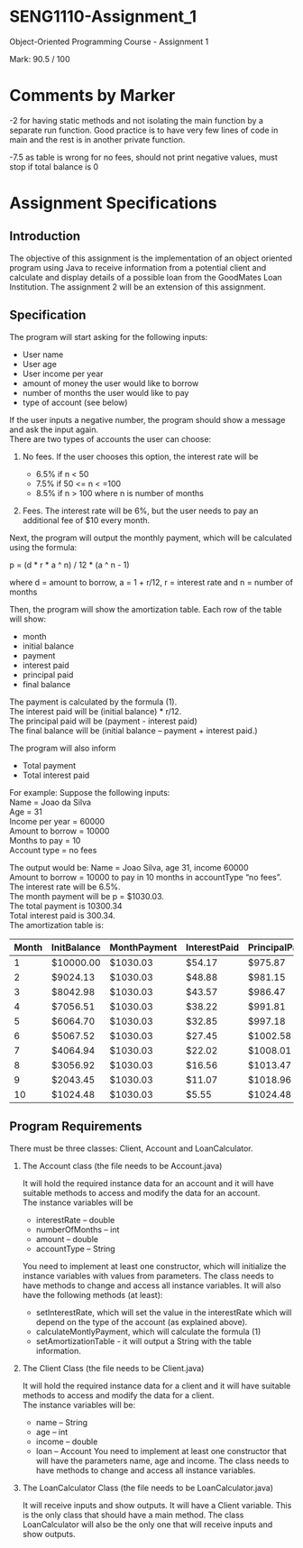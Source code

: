 # SENG1110-Assignment_1
Object-Oriented Programming Course - Assignment 1

Mark: 90.5 / 100 

# Comments by Marker

-2 for having static methods and not isolating the main function by a separate run function. Good practice is to have very few lines of code in main and the rest is in another private function. 

-7.5 as table is wrong for no fees, should not print negative values, must stop if total balance is 0 

# Assignment Specifications
## Introduction 
 
The objective of this assignment is the implementation of an object oriented program using Java to receive information from a potential client and calculate and display details of a possible loan from the GoodMates Loan Institution. The assignment 2 will be an extension of this assignment. 

## Specification
The program will start asking for the following inputs: 
* User name 
* User age  
* User income per year  
* amount of money the user would like to borrow 
* number of months the user would like to pay 
* type of account (see below) 
 
If the user inputs a negative number, the program should show a message and ask the input again.  
There are two types of accounts the user can choose: 
1. No fees. If the user chooses this option, the interest rate will be 
    - 6.5%  if n < 50 
    - 7.5%  if 50 <= n < =100 
    - 8.5%  if n > 100 where n is number of months 
    
2. Fees. The interest rate will be 6%, but the user needs to pay an additional fee of $10 every month. 
 
Next, the program will output the monthly payment, which will be calculated using the formula:  

p = (d * r * a ^ n) / 12 * (a ^ n - 1)

where d = amount to borrow, a = 1 + r/12, r = interest rate and n = number of months   
 
Then, the program will show the amortization table. Each row of the table will show: 
- month 
- initial balance 
- payment 
- interest paid 
- principal paid 
- final balance

The payment is calculated by the formula (1).  
The interest paid will be  (initial balance) * r/12.  
The principal paid will be  (payment - interest paid)  
The final balance will be  (initial balance – payment + interest paid.) 

The program will also inform
- Total payment 
- Total interest paid

For example: Suppose the following inputs:  
Name = Joao da Silva   
Age = 31   
Income per year = 60000   
Amount to borrow = 10000    
Months to pay = 10   
Account type = no fees   
 
The output would be: 
Name = Joao Silva, age 31, income 60000  
Amount to borrow = 10000 to pay in 10 months in accountType “no fees”.   
The interest rate will be 6.5%.   
The month payment will be p = $1030.03.    
The total payment is 10300.34   
Total interest paid is 300.34.   
The amortization table is:   

| Month | InitBalance | MonthPayment | InterestPaid | PrincipalPaid | FinalBalance |
| --- | --- | --- | --- | --- | --- |
| 1 | $10000.00 | $1030.03 | $54.17 | $975.87 | $9024.13 | 
| 2 | $9024.13 | $1030.03 | $48.88 | $981.15 | $8042.98 |
| 3 |  $8042.98  | $1030.03 | $43.57 | $986.47 | $7056.51 |
| 4  |  $7056.51 |  $1030.03 | $38.22 | $991.81 | $6064.70  |
| 5  |  $6064.70  | $1030.03 | $32.85 | $997.18 | $5067.52  |
| 6  |  $5067.52 |  $1030.03 | $27.45 | $1002.58 | $4064.94  |
| 7  |  $4064.94 |  $1030.03 | $22.02 | $1008.01 | $3056.92  |
| 8  |  $3056.92 |  $1030.03 | $16.56 | $1013.47 | $2043.45  |
| 9  |  $2043.45 |  $1030.03 | $11.07 | $1018.96 | $1024.48  |
| 10 |   $1024.48 |  $1030.03 |  $5.55 | $1024.48  |   $0.00  |

## Program Requirements 
There must be three classes: Client, Account and LoanCalculator. 
 
1. The Account class (the file needs to be Account.java) 
 
	It will hold the required instance data for an account and it will have suitable methods to access and modify the data for an account.       
	The instance variables will be 
	- interestRate – double 
	- numberOfMonths – int 
	- amount – double 
	- accountType – String

	You need to implement at least one constructor, which will initialize the instance variables with values from parameters. The class needs to have methods to change and access all instance variables. It will also have the following methods (at least): 
	- setInterestRate, which will set the value in the interestRate which will depend on the type of the account (as explained above). 
	- calculateMontlyPayment, which will calculate the formula (1) 
	- setAmortizationTable - it will output a String with the table information. 

2. The Client Class (the file needs to be Client.java)  

	It will hold the required instance data for a client and it will have suitable methods to access and modify the data for a client.   
	The instance variables will be: 
	- name – String 
	- age – int 
	- income – double 
	- loan – Account 
	You need to implement at least one constructor that will have the parameters name, age and income. The class needs to have methods to change and access all instance variables.  
 
3. The LoanCalculator Class (the file needs to be LoanCalculator.java)   

	It will receive inputs and show outputs. It will have a Client variable. This is the only class that should have a main method. The class LoanCalculator will also be the only one that will receive inputs and show outputs.  
